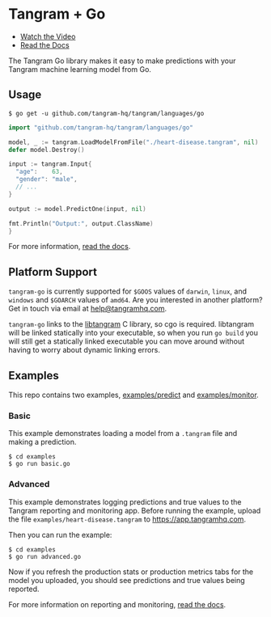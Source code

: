 # Tangram + Go

- [Watch the Video](https://www.tangramhq.com)
- [Read the Docs](https://www.tangramhq.com/docs)

The Tangram Go library makes it easy to make predictions with your Tangram machine learning model from Go.

## Usage

```
$ go get -u github.com/tangram-hq/tangram/languages/go
```

```go
import "github.com/tangram-hq/tangram/languages/go"

model, _ := tangram.LoadModelFromFile("./heart-disease.tangram", nil)
defer model.Destroy()

input := tangram.Input{
  "age":    63,
  "gender": "male",
  // ...
}

output := model.PredictOne(input, nil)

fmt.Println("Output:", output.ClassName)
}
```

For more information, [read the docs](https://www.tangramhq.com/docs).

## Platform Support

`tangram-go` is currently supported for `$GOOS` values of `darwin`, `linux`, and `windows` and `$GOARCH` values of `amd64`. Are you interested in another platform? Get in touch via email at help@tangramhq.com.

`tangram-go` links to the [libtangram](https://github.com/tangram-hq/libtangram) C library, so cgo is required. libtangram will be linked statically into your executable, so when you run `go build` you will still get a statically linked executable you can move around without having to worry about dynamic linking errors.

## Examples

This repo contains two examples, [examples/predict]([examples/predict]) and [examples/monitor](examples/monitor).

### Basic

This example demonstrates loading a model from a `.tangram` file and making a prediction.

```
$ cd examples
$ go run basic.go
```

### Advanced

This example demonstrates logging predictions and true values to the Tangram reporting and monitoring app. Before running the example, upload the file `examples/heart-disease.tangram` to https://app.tangramhq.com.

Then you can run the example:

```
$ cd examples
$ go run advanced.go
```

Now if you refresh the production stats or production metrics tabs for the model you uploaded, you should see predictions and true values being reported.

For more information on reporting and monitoring, [read the docs](https://www.tangramhq.com/docs).
